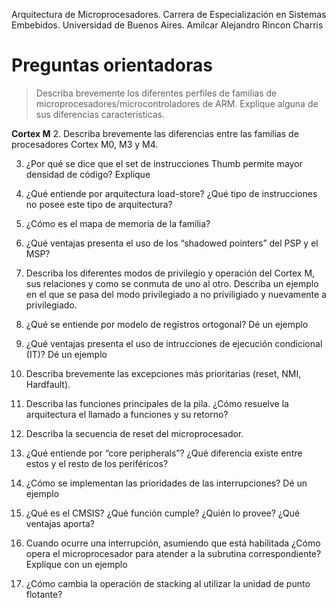 Arquitectura de Microprocesadores.
Carrera de Especialización en Sistemas Embebidos.
Universidad de Buenos Aires. 
Amilcar Alejandro Rincon Charris

# Preguntas orientadoras
> Describa brevemente los diferentes perfiles de familias de microprocesadores/microcontroladores de ARM. Explique alguna de sus diferencias características.


**Cortex M**
2. Describa brevemente las diferencias entre las familias de procesadores Cortex M0, M3 y M4.
 
3. ¿Por qué se dice que el set de instrucciones Thumb permite mayor densidad de código? Explique

4. ¿Qué entiende por arquitectura load-store? ¿Qué tipo de instrucciones no posee este tipo de arquitectura?

5. ¿Cómo es el mapa de memoria de la familia?

6. ¿Qué ventajas presenta el uso de los “shadowed pointers” del PSP y el MSP?

7. Describa los diferentes modos de privilegio y operación del Cortex M, sus relaciones y como se conmuta de uno al otro. Describa un ejemplo en el que se pasa del modo privilegiado a no priviligiado y nuevamente a privilegiado.

8. ¿Qué se entiende por modelo de registros ortogonal? Dé un ejemplo
 
9. ¿Qué ventajas presenta el uso de intrucciones de ejecución condicional (IT)? Dé un ejemplo

10. Describa brevemente las excepciones más prioritarias (reset, NMI, Hardfault).
 
11. Describa las funciones principales de la pila. ¿Cómo resuelve la arquitectura el llamado a funciones y su retorno?

12. Describa la secuencia de reset del microprocesador.
 
13. ¿Qué entiende por “core peripherals”? ¿Qué diferencia existe entre estos y el resto de los periféricos?

14. ¿Cómo se implementan las prioridades de las interrupciones? Dé un ejemplo

15. ¿Qué es el CMSIS? ¿Qué función cumple? ¿Quién lo provee? ¿Qué ventajas aporta?

16. Cuando ocurre una interrupción, asumiendo que está habilitada ¿Cómo opera el microprocesador para atender a la subrutina correspondiente? Explique con un ejemplo
 
17. ¿Cómo cambia la operación de stacking al utilizar la unidad de punto flotante?

